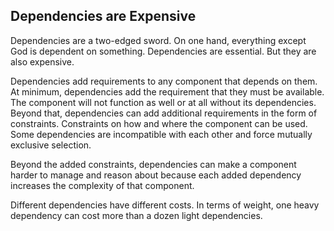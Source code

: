 
## Dependencies are Expensive

Dependencies are a two-edged sword. On one hand, everything except God is dependent on something. Dependencies are essential.  But they are also expensive.

Dependencies add requirements to any component that depends on them. At minimum, dependencies add the requirement that they must be available. The component will not function as well or at all without its dependencies. Beyond that, dependencies can add additional requirements in the form of constraints. Constraints on how and where the component can be used. Some dependencies are incompatible with each other and force mutually exclusive selection.

Beyond the added constraints, dependencies can make a component harder to manage and reason about because each added dependency increases the complexity of that component.

Different dependencies have different costs.  In terms of weight, one heavy dependency can cost more than a dozen light dependencies.
